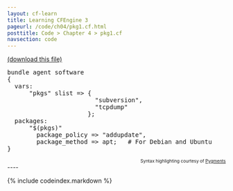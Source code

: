 ```yaml
---
layout: cf-learn
title: Learning CFEngine 3
pageurl: /code/ch04/pkg1.cf.html
posttitle: Code > Chapter 4 > pkg1.cf
navsection: code
---
```


[(download this file)](https://raw.github.com/zzamboni/cf-learn.info/master/src/ch04/pkg1.cf)

<div class="highlight"><pre><span class="k">bundle</span> <span class="k">agent</span> <span class="nf">software</span>
<span class="p">{</span>
  <span class="kd">vars</span><span class="p">:</span>
      <span class="p">&quot;</span><span class="nv">pkgs</span><span class="p">&quot;</span> <span class="kt">slist</span> <span class="o">=&gt;</span> <span class="p">{</span>
                        <span class="s">&quot;subversion&quot;</span><span class="p">,</span>
                        <span class="s">&quot;tcpdump&quot;</span>
                      <span class="p">};</span>
  <span class="kd">packages</span><span class="p">:</span>
      <span class="s">&quot;</span><span class="si">$(pkgs)</span><span class="s">&quot;</span> 
        <span class="kr">package_policy</span> <span class="o">=&gt;</span> <span class="s">&quot;addupdate&quot;</span><span class="p">,</span>
        <span class="kr">package_method</span> <span class="o">=&gt;</span> <span class="nf">apt</span><span class="p">;</span>   <span class="c"># For Debian and Ubuntu</span>
<span class="p">}</span>
</pre></div>

<div align="right"><font size="-2">Syntax highlighting courtesy of <a href="http://blog.zzamboni.org/cfengine3-lexer-for-pygments">Pygments</a></font></div>
----

{% include codeindex.markdown %}
